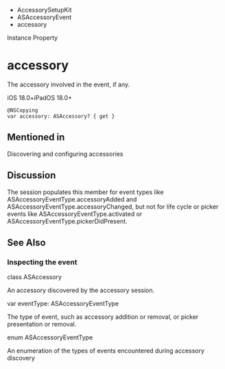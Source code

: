 

- AccessorySetupKit
- ASAccessoryEvent
-  accessory 

Instance Property

# accessory

The accessory involved in the event, if any.

iOS 18.0+iPadOS 18.0+

``` source
@NSCopying
var accessory: ASAccessory? { get }
```

## Mentioned in 

Discovering and configuring accessories

## Discussion

The session populates this member for event types like ASAccessoryEventType.accessoryAdded and ASAccessoryEventType.accessoryChanged, but not for life cycle or picker events like ASAccessoryEventType.activated or ASAccessoryEventType.pickerDidPresent.

## See Also

### Inspecting the event

class ASAccessory

An accessory discovered by the accessory session.

var eventType: ASAccessoryEventType

The type of event, such as accessory addition or removal, or picker presentation or removal.

enum ASAccessoryEventType

An enumeration of the types of events encountered during accessory discovery

